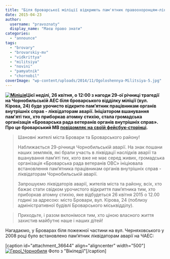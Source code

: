 ```yaml
---
title: "Біля броварської міліції відкриють пам'ятник правоохоронцям-ліквідаторам Чорнобильської аварії"
date: 2015-04-23
author: 
  username: "pravoznaty"
  display_name: "Маєш право знати"
categories: 
  - "announce"
tags: 
  - "brovary"
  - "brovarskiy-mv"
  - "vidkrittya"
  - "militsiya"
  - "novini"
  - "pamyatnik"
  - "chornobil"
coverImage: "wp-content/uploads/2014/11/Ogoloshennya-Militsiya-5.jpg"
---
```


**[![Міліція](https://mpz.brovary.org/wp-content/uploads/2014/05/Militsiya.jpg)](https://mpz.brovary.org/wp-content/uploads/2014/05/Militsiya.jpg)Цієї неділі, 26 квітня, о 12:00 з нагоди 29-ої річниці трагедії на Чорнобильській АЕС біля броварського відділку міліції (вул. Кірова, 24) буде урочисто відкрито пам’ятник працівникам органів внутрішніх справ - ліквідаторам аварії. Ініціатором вшанування пам'яті тих, хто приборкав атомну стихію, стала громадська організація «Броварська рада ветеранів органів внутрішніх справ». Про це броварський МВ [повідомляє на своїй фейсбук-сторінці](https://www.facebook.com/photo.php?fbid=1574598119457028&set=a.1541206989462808.1073741829.100007205655743&ENGINE=1).** 

> Шановні жителі міста Бровари та Броварського району!
> 
> Наближається 29-річниця Чорнобильській аварії. На знак пошани наших земляків, які брали участь в ліквідації наслідків аварії та вшанування пам’яті тих, кого вже не має серед живих, громадська організація «Броварська рада ветеранів ОВС» ініціювала встановлення пам’ятника працівникам органів внутрішніх справ - ліквідаторам Чорнобильській аварії.
> 
> Запрошуємо ліквідаторів аварії, жителів міста та району, всіх, хто бажає стати свідком урочистого відкриття пам’ятника тим, хто приборкав атомну стихію, яке відбудеться 26 квітня 2015 о 12.00 годині за адресою: місто Бровари, вул. Кірова, 24 (поблизу адміністративної будівлі Броварського міськвідділу).

> Приходьте, і разом вклонімося тим, хто ціною власного життя захистив майбутнє наше і наших дітей!

Нагадаємо, у Броварах біля пожежної частини на вул. Черняховського у 2008 році було встановлено пам’ятник ліквідаторам аварії на ЧАЕС:

\[caption id="attachment\_36644" align="aligncenter" width="500"\][![Герої_Чорнобиля](https://mpz.brovary.org/wp-content/uploads/2015/04/Geroyi_CHornobilya.jpg)](https://mpz.brovary.org/wp-content/uploads/2015/04/Geroyi_CHornobilya.jpg) Фото з "Вікіпедії"\[/caption\]
